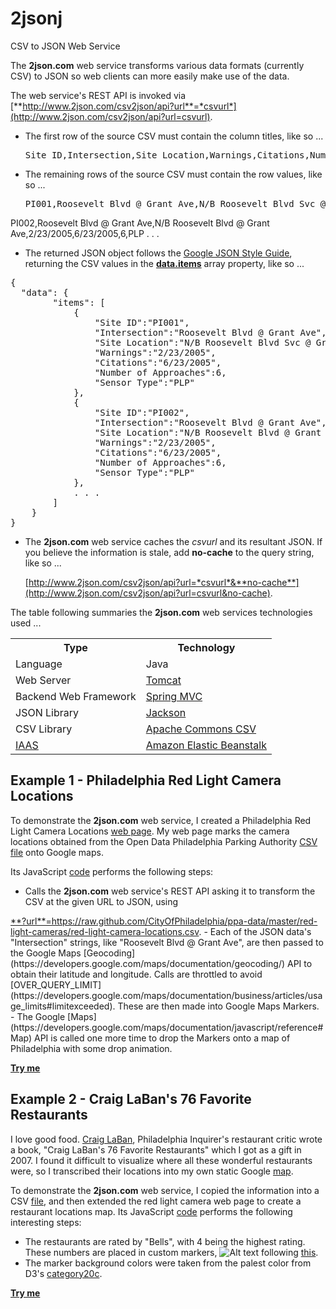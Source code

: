 2jsonj
======

CSV to JSON Web Service

The **2json.com** web service transforms various data formats (currently CSV) to JSON so web clients
can more easily make use of the data.

The web service's REST API is invoked via 
[**http://www.2json.com/csv2json/api?url**=*csvurl*](http://www.2json.com/csv2json/api?url=csvurl).
- The first row of the source CSV must contain the column titles, like so ...
  <pre>Site ID,Intersection,Site Location,Warnings,Citations,Number of Approaches,Sensor Type</pre>
- The remaining rows of the source CSV must contain the row values, like so ...
  <pre>PI001,Roosevelt Blvd @ Grant Ave,N/B Roosevelt Blvd Svc @ Grant Ave,2/23/2005,6/23/2005,6,PLP
PI002,Roosevelt Blvd @ Grant Ave,N/B Roosevelt Blvd @ Grant Ave,2/23/2005,6/23/2005,6,PLP
. . .
</pre>
- The returned JSON object follows the
[Google JSON Style Guide](http://google-styleguide.googlecode.com/svn/trunk/jsoncstyleguide.xml),
returning the CSV values in the
[**data.items**](http://google-styleguide.googlecode.com/svn/trunk/jsoncstyleguide.xml?showone=error#data.items)
array property, like so ...
<pre>
{
  "data": {
        "items": [
            {
                "Site ID":"PI001",
                "Intersection":"Roosevelt Blvd @ Grant Ave",
                "Site Location":"N/B Roosevelt Blvd Svc @ Grant Ave",
                "Warnings":"2/23/2005",
                "Citations":"6/23/2005",
                "Number of Approaches":6,
                "Sensor Type":"PLP"
            },
            {
                "Site ID":"PI002",
                "Intersection":"Roosevelt Blvd @ Grant Ave",
                "Site Location":"N/B Roosevelt Blvd @ Grant Ave",
                "Warnings":"2/23/2005",
                "Citations":"6/23/2005",
                "Number of Approaches":6,
                "Sensor Type":"PLP"
            },
            . . .
        ]
    }
}</pre>
- The **2json.com** web service caches the *csvurl* and its resultant JSON.  If you believe the information is stale,
add **no-cache** to the query string, like so ...

  [http://www.2json.com/csv2json/api?url=*csvurl*&**no-cache**](http://www.2json.com/csv2json/api?url=csvurl&no-cache).

The table following summaries the **2json.com** web services technologies used ...
<table>
<tr><th>Type</th>
  <th>Technology</th></tr>
<tr><td>Language</td>
  <td>Java</td></tr>
<tr><td>Web Server</td>
  <td><a href="http://tomcat.apache.org/" target="_blank">Tomcat</a></td></tr>
<tr><td>Backend Web Framework</td>
  <td><a href="http://docs.spring.io/spring/docs/3.2.x/spring-framework-reference/html/mvc.html" target="_blank">Spring MVC</a></td></tr>
<tr><td>JSON Library</td>
  <td><a href="http://jackson.codehaus.org/" target="_blank">Jackson</a></td></tr>
<tr><td>CSV Library</td>
  <td><a href="http://commons.apache.org/proper/commons-csv/" target="_blank">Apache Commons CSV</a></td></tr>
<tr><td><a href="http://en.wikipedia.org/wiki/Infrastructure_as_a_service#Infrastructure_as_a_service_.28IaaS.29" target="_blank">IAAS</a>
  <td><a href="http://aws.amazon.com/elasticbeanstalk/" target="_blank">Amazon Elastic Beanstalk</a></td></tr>
</table>

Example 1 - Philadelphia Red Light Camera Locations
---------------------------------------------------
To demonstrate the **2json.com** web service, I created a Philadelphia Red Light Camera Locations
[web page](http://kenlin.com/x/2json/philadelphia-red-light-camera-locations.html).
My web page marks the camera locations obtained from the Open Data Philadelphia Parking Authority 
[CSV file](https://raw.github.com/CityOfPhiladelphia/ppa-data/master/red-light-cameras/red-light-camera-locations.csv)
onto Google maps.

Its JavaScript 
[code](https://github.com/kenklin/2jsonj/blob/master/WebContent/WEB-INF/philadelphia-red-light-camera-locations.html)
performs the following steps:
- Calls the **2json.com** web service's REST API asking it to transform the CSV at the given URL to JSON, using
<a href="https://raw.github.com/CityOfPhiladelphia/ppa-data/master/red-light-cameras/red-light-camera-locations.csv" target="_blank">
**?url**=https://raw.github.com/CityOfPhiladelphia/ppa-data/master/red-light-cameras/red-light-camera-locations.csv</a>.
- Each of the JSON data's "Intersection" strings, like "Roosevelt Blvd @ Grant Ave", are then passed
to the Google Maps [Geocoding](https://developers.google.com/maps/documentation/geocoding/) API
to obtain their latitude and longitude.  Calls are throttled to avoid 
[OVER_QUERY_LIMIT](https://developers.google.com/maps/documentation/business/articles/usage_limits#limitexceeded).
These are then made into Google Maps Markers.
- The Google [Maps](https://developers.google.com/maps/documentation/javascript/reference#Map) API is called one more time
to drop the Markers onto a map of Philadelphia with some drop animation.

[**Try me**](http://kenlin.com/x/2json/philadelphia-red-light-camera-locations.html)

Example 2 - Craig LaBan's 76 Favorite Restaurants
-------------------------------------------------
I love good food.  [Craig LaBan](http://www.philly.com/philly/columnists/craig_laban/), Philadelphia Inquirer's
restaurant critic wrote a book, "Craig LaBan's 76 Favorite Restaurants" which I got as a gift in 2007.
I found it difficult to visualize where all these wonderful restaurants were, so I transcribed their locations
into my own static
Google [map](https://maps.google.com/maps/ms?hl=en&gl=us&ie=UTF8&oe=UTF8&msa=0&msid=210519233940291334860.0000011278882e18ade7f).

To demonstrate the **2json.com** web service, I copied the information into a CSV
[file](https://raw.github.com/kenklin/2jsonj/master/WebContent/WEB-INF/craig-labans-76-favorite-restaurants.csv),
and then extended the red light camera web page to create a restaurant locations map.  Its JavaScript
[code](https://github.com/kenklin/2jsonj/blob/master/WebContent/WEB-INF/craig-labans-76-favorite-restaurants.html)
performs the following interesting steps:
- The restaurants are rated by "Bells", with 4 being the highest rating.  These numbers are placed in custom markers,
![Alt text](http://chart.apis.google.com/chart?chst=d_map_pin_letter&chld=4|c6dbef) following [this](https://developers.google.com/chart/infographics/docs/dynamic_icons?csw=1#plain_pin).
- The marker background colors were taken from the palest color from D3's
[category20c](https://github.com/mbostock/d3/wiki/Ordinal-Scales#categorical-colors).

[**Try me**](http://kenlin.com/x/2json/craig-labans-76-favorite-restaurants.html)
